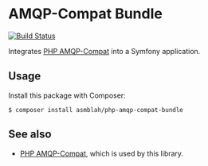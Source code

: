 # AMQP-Compat Bundle

[![Build Status](https://github.com/asmblah/php-amqp-compat-bundle/workflows/CI/badge.svg)](https://github.com/asmblah/php-amqp-compat-bundle/actions?query=workflow%3ACI)

Integrates [PHP AMQP-Compat][1] into a Symfony application.

## Usage
Install this package with Composer:

```shell
$ composer install asmblah/php-amqp-compat-bundle
```

## See also
- [PHP AMQP-Compat][1], which is used by this library.

[1]: https://github.com/asmblah/php-amqp-compat

